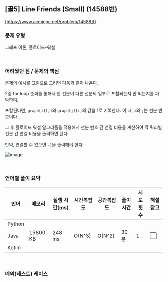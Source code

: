 ## [골5] Line Friends (Small) (14588번)

[https://www.acmicpc.net/problem/14588]()

### 문제 유형

그래프 이론, 플로이드-워셜

<br>

### 어려웠던 점 / 문제의 핵심

문제의 예시를 그림으로 그리면 다음과 같이 나온다.

2중 for loop 순회를 통해서 한 선분이 다른 선분의 일부로 포함되는지 안 되는지를 파악하여,

포함된다면, `graph[i][j]`와 `graph[j][i]`의 값을 1로 기록한다. 이 때, `i`와 `j`는 선분 번호이다.

그 후 플로이드 워셜 알고리즘을 적용해서 선분 번호 간 연결 비용을 계산하여 각 쿼리별 선분 간 연결 비용을 출력하면 된다.

만약, 연결할 수 없으면 `-1`을 출력해야 한다. 

![image](https://user-images.githubusercontent.com/93081720/236441835-479ccc55-08c6-435e-b45c-e0665a86cae0.png)

<br>

### 언어별 풀이 요약

| 언어   | 메모리   | 실행 시간(ms) | 시간복잡도 | 공간복잡도 | 풀이 시간 | 시도 횟수 | 해설 참고            |
| ------ | -------- | ------------- | ---------- | ---------- | --------- | --------- | -------------------- |
| Python |          |               |            |            |           |           |                      |
| Java   | 15800 KB | 248 ms        | O(N^3)     | O(N^2)     | 30분      | 1         | :white_large_square: |
| Kotlin |          |               |            |            |           |           |                      |

<br>

### 예외(테스트) 케이스

```
```

